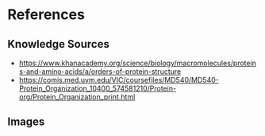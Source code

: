# References
## Knowledge Sources
- https://www.khanacademy.org/science/biology/macromolecules/proteins-and-amino-acids/a/orders-of-protein-structure
- https://comis.med.uvm.edu/VIC/coursefiles/MD540/MD540-Protein_Organization_10400_574581210/Protein-org/Protein_Organization_print.html
## Images
